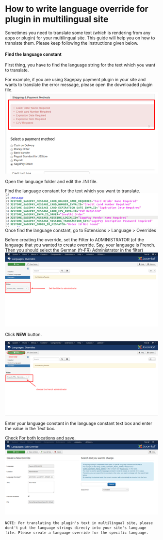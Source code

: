 # How to write language override for plugin in multilingual site

Sometimes you need to translate some text (which is rendering from any apps or plugin) for your multilingual site. This guide will help you on how to translate them. Please keep following the instructions given below.

#### Find the language constant

First thing, you have to find the language string for the text which you want to translate.

For example, if you are using Sagepay payment plugin in your site and wants to translate the error message, please open the downloaded plugin file.
![](./assets/images/plugin_lang_override_01.png)

Open the language folder and edit the .INI file.

Find the language constant for the text which you want to translate.
![](./assets/images/plugin_lang_override_02.png)
Once find the language constant, go to Extensions > Language > Overrides

Before creating the override, set the Filter to ADMINISTRATOR (of the language that you wanted to create override. Say, your language is French. Then you should select the German (fr-FR) Administrator in the filter)
![](./assets/images/plugin_lang_override_05.png)

Click **NEW** button.

![](./assets/images/plugin_lang_override_04.png)

Enter your language constant in the language constant text box and enter the value in the Text box.

Check For both locations and save.
![](./assets/images/plugin_lang_override_03.png)

```
NOTE: For translating the plugin's text in multilingual site, please dont't put the language strings directy into your site's language file. Please create a language override for the specific language.
```

